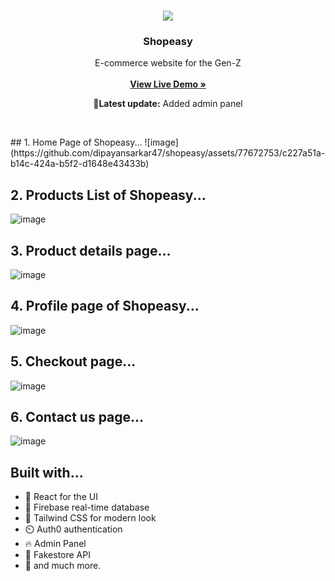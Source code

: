 <br/>
<p align="center">
  <a href="">
    <img src="https://github.com/Sata-hash/shopeasy/blob/main/public/android-chrome-192x192.png?raw=true">
  </a>

  <h3 align="center">Shopeasy</h3>

  <p align="center">
    E-commerce website for the Gen-Z
    <br/>
    <br/>
    <a href="https://shopeasy.vercel.app/"><strong>View Live Demo »</strong></a>
    <br/>
  <p align="center"><b>🚀Latest update:</b> Added admin panel </p>
    <br/>
  </p>
</p>
## 1. Home Page of Shopeasy...
![image](https://github.com/dipayansarkar47/shopeasy/assets/77672753/c227a51a-b14c-424a-b5f2-d1648e43433b)


## 2. Products List of Shopeasy...
![image](https://github.com/dipayansarkar47/shopeasy/assets/77672753/21be0a46-0f12-4e26-b4df-379006d798f6)


## 3. Product details page...
![image](https://github.com/dipayansarkar47/shopeasy/assets/77672753/4c78a49d-465c-4e6d-bbf4-24d6f4e244da)


## 4. Profile page of Shopeasy...
![image](https://github.com/dipayansarkar47/shopeasy/assets/77672753/1f8c2bad-4225-4290-b366-e894dec4a3cf)

## 5. Checkout page...
![image](https://github.com/dipayansarkar47/shopeasy/assets/77672753/818c9e22-c118-4f6f-8c67-fc388125513a)


## 6. Contact us page...
![image](https://github.com/dipayansarkar47/shopeasy/assets/77672753/547e8115-360f-4032-826e-b7eb7b6eaa68)



## Built with...

- 🚀️ React for the UI
- 🏅️ Firebase real-time database
- 💎️ Tailwind CSS for modern look
- ⏲️ Auth0 authentication
- 🔥 Admin Panel
- 📸 Fakestore API
- 🎉️ and much more.




